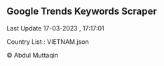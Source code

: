 

## Google Trends Keywords Scraper 
 
Last Update 17-03-2023 , 17:17:01

Country List :
VIETNAM.json



© Abdul Muttaqin 
